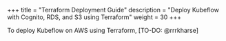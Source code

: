 +++
title = "Terraform Deployment Guide"
description = "Deploy Kubeflow with Cognito, RDS, and S3 using Terraform"
weight = 30
+++

To deploy Kubeflow on AWS using Terraform, [TO-DO: @rrrkharse]